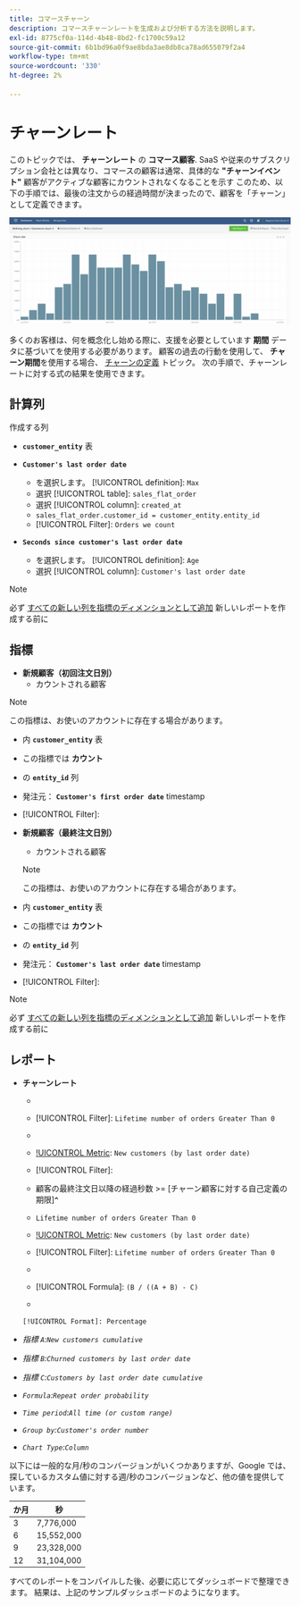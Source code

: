 ```yaml
---
title: コマースチャーン
description: コマースチャーンレートを生成および分析する方法を説明します。
exl-id: 8775cf0a-114d-4b48-8bd2-fc1700c59a12
source-git-commit: 6b1bd96a0f9ae8bda3ae8db8ca78ad655079f2a4
workflow-type: tm+mt
source-wordcount: '330'
ht-degree: 2%

---
```


# チャーンレート

このトピックでは、 **チャーンレート** の **コマース顧客**. SaaS や従来のサブスクリプション会社とは異なり、コマースの顧客は通常、具体的な **&quot;チャーンイベント&quot;** 顧客がアクティブな顧客にカウントされなくなることを示す このため、以下の手順では、最後の注文からの経過時間が決まったので、顧客を「チャーン」として定義できます。

![](../../assets/Churn_rate_image.png)

多くのお客様は、何を概念化し始める際に、支援を必要としています **期間** データに基づいてを使用する必要があります。 顧客の過去の行動を使用して、 **チャーン期間**&#x200B;を使用する場合、 [チャーンの定義](../analysis/define-cust-churn.md) トピック。 次の手順で、チャーンレートに対する式の結果を使用できます。

## 計算列

作成する列

* **`customer_entity`** 表
* **`Customer's last order date`**
   * を選択します。 [!UICONTROL definition]: `Max`
   * 選択 [!UICONTROL table]: `sales_flat_order`
   * 選択 [!UICONTROL column]: `created_at`
   * `sales_flat_order.customer_id = customer_entity.entity_id`
   * [!UICONTROL Filter]: `Orders we count`

* **`Seconds since customer's last order date`**
   * を選択します。 [!UICONTROL definition]: `Age`
   * 選択 [!UICONTROL column]: `Customer's last order date`

>[!NOTE]
>
>必ず [すべての新しい列を指標のディメンションとして追加](../data-warehouse-mgr/manage-data-dimensions-metrics.md) 新しいレポートを作成する前に

## 指標

* **新規顧客（初回注文日別）**
   * カウントされる顧客

>[!NOTE]
>
>この指標は、お使いのアカウントに存在する場合があります。

* 内 **`customer_entity`** 表
* この指標では **カウント**
* の **`entity_id`** 列
* 発注元： **`Customer's first order date`** timestamp
* [!UICONTROL Filter]:

* **新規顧客（最終注文日別）**
   * カウントされる顧客

   >[!NOTE]
   >
   >この指標は、お使いのアカウントに存在する場合があります。

* 内 **`customer_entity`** 表
* この指標では **カウント**
* の **`entity_id`** 列
* 発注元： **`Customer's last order date`** timestamp
* [!UICONTROL Filter]:

>[!NOTE]
>
>必ず [すべての新しい列を指標のディメンションとして追加](../data-warehouse-mgr/manage-data-dimensions-metrics.md) 新しいレポートを作成する前に

## レポート

* **チャーンレート**
   * [!UICONTROL Metric]:新規顧客（初回注文日別）
   * [!UICONTROL Filter]: `Lifetime number of orders Greater Than 0`
   * 
      [!UICONTROL Perspective]: `Cumulative`
   * [!UICONTROL Metric]: `New customers (by last order date)`
   * [!UICONTROL Filter]:
   * 顧客の最終注文日以降の経過秒数 >= [チャーン顧客に対する自己定義の期限&#x200B;]**`^`**
   * `Lifetime number of orders Greater Than 0`

   * [!UICONTROL Metric]: `New customers (by last order date)`
   * [!UICONTROL Filter]: `Lifetime number of orders Greater Than 0`
   * 
      [!UICONTROL Perspective]: Cumulative
   * [!UICONTROL Formula]: `(B / ((A + B) - C)`
   * 

      [!UICONTROL Format]: Percentage

* *指標 `A`:`New customers cumulative`*
* *指標 `B`:`Churned customers by last order date`*
* *指標 `C`:`Customers by last order date cumulative`*
* *`Formula`:`Repeat order probability`*
* *`Time period`:`All time (or custom range)`*
* *`Group by`:`Customer's order number`*
* *`Chart Type`:`Column`*

以下には一般的な月/秒のコンバージョンがいくつかありますが、Google では、探しているカスタム値に対する週/秒のコンバージョンなど、他の値を提供しています。

| **か月** | **秒** |
|---|---|
| 3 | 7,776,000 |
| 6 | 15,552,000 |
| 9 | 23,328,000 |
| 12 | 31,104,000 |

すべてのレポートをコンパイルした後、必要に応じてダッシュボードで整理できます。 結果は、上記のサンプルダッシュボードのようになります。
